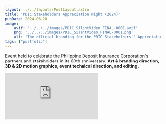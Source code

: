 ```yaml
---
layout: ../../layouts/PostLayout.astro
title: 'PDIC Stakeholders Appreciation Night (2024)'
pubDate: 2024-06-20
image:
    avif: '../../../images/PDIC_SilentVideo_FINAL-0001.avif'
    png: '../../../images/PDIC_SilentVideo_FINAL-0001.png'
    alt: 'The official branding for the PDIC Stakeholders'' Appreciation Night. It features a stylized, flowing infinity symbol in blue and yellow, with the event title and the tagline "Trust Through Time" on a dark, abstract background.'
tags: ["portfolio"]
---
```

Event held to celebrate the Philippine Deposit Insurance Corporation's partners and stakeholders in its 60th anniversary. **Art & branding direction, 3D & 2D motion graphics, event technical direction, and editing.**


<div class="embedded-video-container">
  <iframe src="https://www.youtube-nocookie.com/embed/pgkp7ubQM6k?si=wVWzSnR4eummeHA9" 
          title="YouTube video player" 
          frameborder="0" 
          allow="accelerometer; autoplay; clipboard-write; encrypted-media; gyroscope; picture-in-picture; web-share" 
          referrerpolicy="strict-origin-when-cross-origin" 
          allowfullscreen></iframe>
</div>